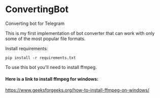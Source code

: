 # ConvertingBot
Converting bot for Telegram

This is my first implementation of bot converter that can work with only some of the most popular file formats. 

Install requirements:

`pip install -r requirements.txt`

To use this bot you'll need to install ffmpeg.

#### Here is a link to install ffmpeg for windows: 

https://www.geeksforgeeks.org/how-to-install-ffmpeg-on-windows/
